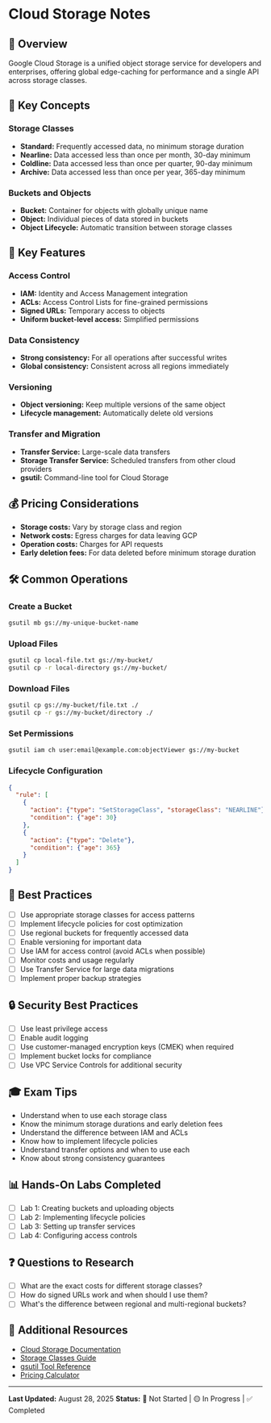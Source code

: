 # Cloud Storage Notes

## 📖 Overview
Google Cloud Storage is a unified object storage service for developers and enterprises, offering global edge-caching for performance and a single API across storage classes.

## 🎯 Key Concepts

### Storage Classes
- **Standard:** Frequently accessed data, no minimum storage duration
- **Nearline:** Data accessed less than once per month, 30-day minimum
- **Coldline:** Data accessed less than once per quarter, 90-day minimum
- **Archive:** Data accessed less than once per year, 365-day minimum

### Buckets and Objects
- **Bucket:** Container for objects with globally unique name
- **Object:** Individual pieces of data stored in buckets
- **Object Lifecycle:** Automatic transition between storage classes

## 🔧 Key Features

### Access Control
- **IAM:** Identity and Access Management integration
- **ACLs:** Access Control Lists for fine-grained permissions
- **Signed URLs:** Temporary access to objects
- **Uniform bucket-level access:** Simplified permissions

### Data Consistency
- **Strong consistency:** For all operations after successful writes
- **Global consistency:** Consistent across all regions immediately

### Versioning
- **Object versioning:** Keep multiple versions of the same object
- **Lifecycle management:** Automatically delete old versions

### Transfer and Migration
- **Transfer Service:** Large-scale data transfers
- **Storage Transfer Service:** Scheduled transfers from other cloud providers
- **gsutil:** Command-line tool for Cloud Storage

## 💰 Pricing Considerations
- **Storage costs:** Vary by storage class and region
- **Network costs:** Egress charges for data leaving GCP
- **Operation costs:** Charges for API requests
- **Early deletion fees:** For data deleted before minimum storage duration

## 🛠️ Common Operations

### Create a Bucket
```bash
gsutil mb gs://my-unique-bucket-name
```

### Upload Files
```bash
gsutil cp local-file.txt gs://my-bucket/
gsutil cp -r local-directory gs://my-bucket/
```

### Download Files
```bash
gsutil cp gs://my-bucket/file.txt ./
gsutil cp -r gs://my-bucket/directory ./
```

### Set Permissions
```bash
gsutil iam ch user:email@example.com:objectViewer gs://my-bucket
```

### Lifecycle Configuration
```json
{
  "rule": [
    {
      "action": {"type": "SetStorageClass", "storageClass": "NEARLINE"},
      "condition": {"age": 30}
    },
    {
      "action": {"type": "Delete"},
      "condition": {"age": 365}
    }
  ]
}
```

## 📝 Best Practices
- [ ] Use appropriate storage classes for access patterns
- [ ] Implement lifecycle policies for cost optimization
- [ ] Use regional buckets for frequently accessed data
- [ ] Enable versioning for important data
- [ ] Use IAM for access control (avoid ACLs when possible)
- [ ] Monitor costs and usage regularly
- [ ] Use Transfer Service for large data migrations
- [ ] Implement proper backup strategies

## 🔒 Security Best Practices
- [ ] Use least privilege access
- [ ] Enable audit logging
- [ ] Use customer-managed encryption keys (CMEK) when required
- [ ] Implement bucket locks for compliance
- [ ] Use VPC Service Controls for additional security

## 🎓 Exam Tips
- Understand when to use each storage class
- Know the minimum storage durations and early deletion fees
- Understand the difference between IAM and ACLs
- Know how to implement lifecycle policies
- Understand transfer options and when to use each
- Know about strong consistency guarantees

## 📊 Hands-On Labs Completed
- [ ] Lab 1: Creating buckets and uploading objects
- [ ] Lab 2: Implementing lifecycle policies
- [ ] Lab 3: Setting up transfer services
- [ ] Lab 4: Configuring access controls

## ❓ Questions to Research
- [ ] What are the exact costs for different storage classes?
- [ ] How do signed URLs work and when should I use them?
- [ ] What's the difference between regional and multi-regional buckets?

## 🔗 Additional Resources
- [Cloud Storage Documentation](https://cloud.google.com/storage/docs)
- [Storage Classes Guide](https://cloud.google.com/storage/docs/storage-classes)
- [gsutil Tool Reference](https://cloud.google.com/storage/docs/gsutil)
- [Pricing Calculator](https://cloud.google.com/products/calculator)

---
**Last Updated:** August 28, 2025
**Status:** 🔲 Not Started | 🟡 In Progress | ✅ Completed
